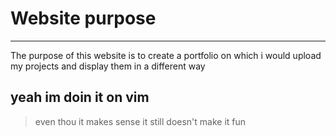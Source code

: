 # **Website purpose**

---

The purpose of this website is to create a portfolio on which i would upload my projects and display them in a different way

## yeah im doin it on vim

> even thou
> it makes sense
> it still doesn't make it fun
